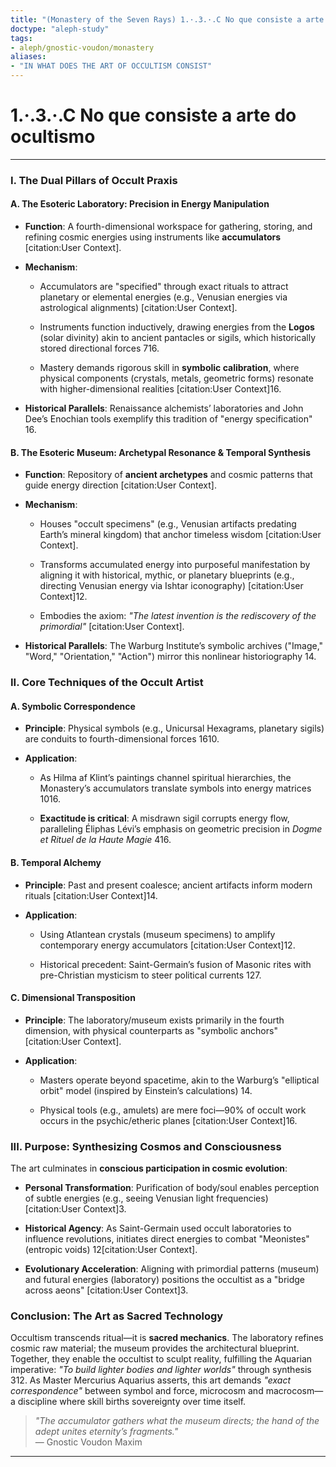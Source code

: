 ```yaml
---
title: "(Monastery of the Seven Rays) 1.·.3.·.C No que consiste a arte do ocultismo"
doctype: "aleph-study"
tags:
- aleph/gnostic-voudon/monastery
aliases:
- "IN WHAT DOES THE ART OF OCCULTISM CONSIST"
---
```

# 1.·.3.·.C No que consiste a arte do ocultismo
---
### I. The Dual Pillars of Occult Praxis

#### **A. The Esoteric Laboratory: Precision in Energy Manipulation**

- **Function**: A fourth-dimensional workspace for gathering, storing, and refining cosmic energies using instruments like **accumulators** [citation:User Context].
    
- **Mechanism**:
    
    - Accumulators are "specified" through exact rituals to attract planetary or elemental energies (e.g., Venusian energies via astrological alignments) [citation:User Context].
        
    - Instruments function inductively, drawing energies from the **Logos** (solar divinity) akin to ancient pantacles or sigils, which historically stored directional forces 716.
        
    - Mastery demands rigorous skill in **symbolic calibration**, where physical components (crystals, metals, geometric forms) resonate with higher-dimensional realities [citation:User Context]16.
        
- **Historical Parallels**: Renaissance alchemists’ laboratories and John Dee’s Enochian tools exemplify this tradition of "energy specification" 16.
    

#### **B. The Esoteric Museum: Archetypal Resonance & Temporal Synthesis**

- **Function**: Repository of **ancient archetypes** and cosmic patterns that guide energy direction [citation:User Context].
    
- **Mechanism**:
    
    - Houses "occult specimens" (e.g., Venusian artifacts predating Earth’s mineral kingdom) that anchor timeless wisdom [citation:User Context].
        
    - Transforms accumulated energy into purposeful manifestation by aligning it with historical, mythic, or planetary blueprints (e.g., directing Venusian energy via Ishtar iconography) [citation:User Context]12.
        
    - Embodies the axiom: _"The latest invention is the rediscovery of the primordial"_ [citation:User Context].
        
- **Historical Parallels**: The Warburg Institute’s symbolic archives ("Image," "Word," "Orientation," "Action") mirror this nonlinear historiography 14.
    

### II. Core Techniques of the Occult Artist

#### **A. Symbolic Correspondence**

- **Principle**: Physical symbols (e.g., Unicursal Hexagrams, planetary sigils) are conduits to fourth-dimensional forces 1610.
    
- **Application**:
    
    - As Hilma af Klint’s paintings channel spiritual hierarchies, the Monastery’s accumulators translate symbols into energy matrices 1016.
        
    - **Exactitude is critical**: A misdrawn sigil corrupts energy flow, paralleling Éliphas Lévi’s emphasis on geometric precision in _Dogme et Rituel de la Haute Magie_ 416.
        

#### **B. Temporal Alchemy**

- **Principle**: Past and present coalesce; ancient artifacts inform modern rituals [citation:User Context]14.
    
- **Application**:
    
    - Using Atlantean crystals (museum specimens) to amplify contemporary energy accumulators [citation:User Context]12.
        
    - Historical precedent: Saint-Germain’s fusion of Masonic rites with pre-Christian mysticism to steer political currents 127.
        

#### **C. Dimensional Transposition**

- **Principle**: The laboratory/museum exists primarily in the fourth dimension, with physical counterparts as "symbolic anchors" [citation:User Context].
    
- **Application**:
    
    - Masters operate beyond spacetime, akin to the Warburg’s "elliptical orbit" model (inspired by Einstein’s calculations) 14.
        
    - Physical tools (e.g., amulets) are mere foci—90% of occult work occurs in the psychic/etheric planes [citation:User Context]16.
        

### III. Purpose: Synthesizing Cosmos and Consciousness

The art culminates in **conscious participation in cosmic evolution**:

- **Personal Transformation**: Purification of body/soul enables perception of subtle energies (e.g., seeing Venusian light frequencies) [citation:User Context]3.
    
- **Historical Agency**: As Saint-Germain used occult laboratories to influence revolutions, initiates direct energies to combat "Meonistes" (entropic voids) 12[citation:User Context].
    
- **Evolutionary Acceleration**: Aligning with primordial patterns (museum) and futural energies (laboratory) positions the occultist as a "bridge across aeons" [citation:User Context]3.
    

###  Conclusion: The Art as Sacred Technology

Occultism transcends ritual—it is **sacred mechanics**. The laboratory refines cosmic raw material; the museum provides the architectural blueprint. Together, they enable the occultist to sculpt reality, fulfilling the Aquarian imperative: _"To build lighter bodies and lighter worlds"_ through synthesis 312. As Master Mercurius Aquarius asserts, this art demands _"exact correspondence"_ between symbol and force, microcosm and macrocosm—a discipline where skill births sovereignty over time itself.

> _"The accumulator gathers what the museum directs; the hand of the adept unites eternity’s fragments."_  
> — Gnostic Voudon Maxim

---